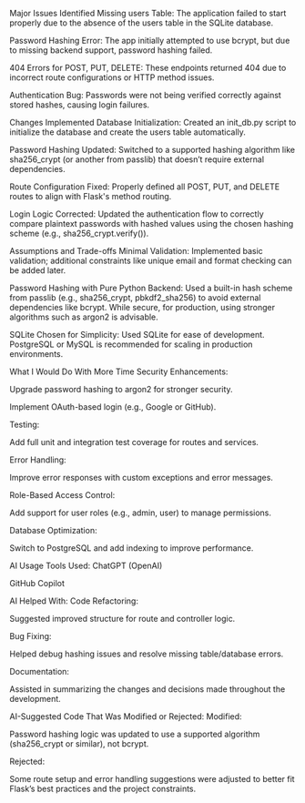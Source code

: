 Major Issues Identified
Missing users Table: The application failed to start properly due to the absence of the users table in the SQLite database.

Password Hashing Error: The app initially attempted to use bcrypt, but due to missing backend support, password hashing failed.

404 Errors for POST, PUT, DELETE: These endpoints returned 404 due to incorrect route configurations or HTTP method issues.

Authentication Bug: Passwords were not being verified correctly against stored hashes, causing login failures.

 Changes Implemented
Database Initialization: Created an init_db.py script to initialize the database and create the users table automatically.

Password Hashing Updated: Switched to a supported hashing algorithm like sha256_crypt (or another from passlib) that doesn’t require external dependencies.

Route Configuration Fixed: Properly defined all POST, PUT, and DELETE routes to align with Flask's method routing.

Login Logic Corrected: Updated the authentication flow to correctly compare plaintext passwords with hashed values using the chosen hashing scheme (e.g., sha256_crypt.verify()).

 Assumptions and Trade-offs
Minimal Validation: Implemented basic validation; additional constraints like unique email and format checking can be added later.

Password Hashing with Pure Python Backend: Used a built-in hash scheme from passlib (e.g., sha256_crypt, pbkdf2_sha256) to avoid external dependencies like bcrypt. While secure, for production, using stronger algorithms such as argon2 is advisable.

SQLite Chosen for Simplicity: Used SQLite for ease of development. PostgreSQL or MySQL is recommended for scaling in production environments.
 
What I Would Do With More Time
Security Enhancements:

Upgrade password hashing to argon2 for stronger security.

Implement OAuth-based login (e.g., Google or GitHub).

Testing:

Add full unit and integration test coverage for routes and services.

Error Handling:

Improve error responses with custom exceptions and error messages.

Role-Based Access Control:

Add support for user roles (e.g., admin, user) to manage permissions.

Database Optimization:

Switch to PostgreSQL and add indexing to improve performance.

AI Usage
Tools Used:
ChatGPT (OpenAI)

GitHub Copilot

AI Helped With:
Code Refactoring:

Suggested improved structure for route and controller logic.

Bug Fixing:

Helped debug hashing issues and resolve missing table/database errors.

Documentation:

Assisted in summarizing the changes and decisions made throughout the development.

AI-Suggested Code That Was Modified or Rejected:
Modified:

Password hashing logic was updated to use a supported algorithm (sha256_crypt or similar), not bcrypt.

Rejected:

Some route setup and error handling suggestions were adjusted to better fit Flask’s best practices and the project constraints.